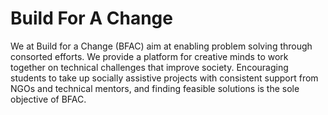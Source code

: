 # Build For A Change
We at Build for a Change (BFAC) aim at enabling problem solving through consorted efforts. We provide a platform for creative minds to work together on technical challenges that improve society. Encouraging students to take up socially assistive projects with consistent support from NGOs and technical mentors, and finding feasible solutions is the sole objective of BFAC.